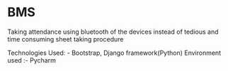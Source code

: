 # BMS
Taking attendance using bluetooth of the devices instead of tedious and time consuming sheet taking procedure




Technologies Used: - Bootstrap, Django framework(Python) 
Environment used :- Pycharm
